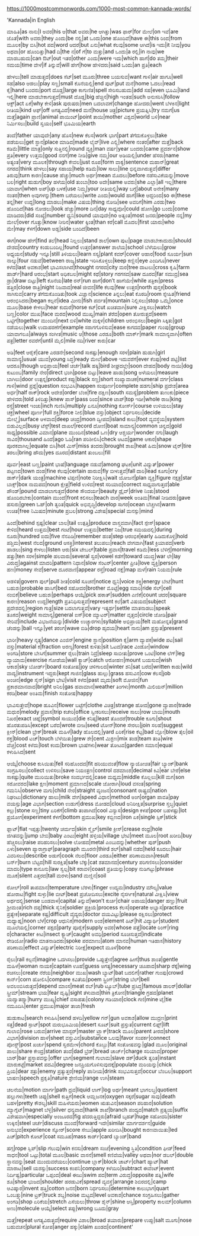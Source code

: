 https://1000mostcommonwords.com/1000-most-common-kannada-words/

'Kannada|in English

ಮಾಹಿತಿ|as
ನಾನು|I
ಅವರ|his
ಆ|that
ಅವರು|he
ಆಗಿತ್ತು|was
ಫಾರ್|for
ಮೇಲೆ|on
ಇವೆ|are
ಜೊತೆ|with
ಅವರು|they
ಎಂದು|be
ನಲ್ಲಿ|at
ಒಂದು|one
ಹೊಂದಿವೆ|have
ಈ|this
ರಿಂದ|from
ಮೂಲಕ|by
ಬಿಸಿ|hot
ಪದ|word
ಆದರೆ|but
ಏನು|what
ಕೆಲವು|some
ಆಗಿದೆ|is
ಇದು|it
ನೀವು|you
ಅಥವಾ|or
ಹೊಂದಿತ್ತು|had
ದಿ|the
ನ|of
ಗೆ|to
ಮತ್ತು|and
ಒಂದು|a
ರಲ್ಲಿ|in
ನಾವು|we
ಮಾಡಬಹುದು|can
ಔಟ್|out
ಇತರ|other
ಎಂದು|were
ಇದು|which
ಹಾಗೆ|do
ತಮ್ಮ|their
ಸಮಯ|time
ವೇಳೆ|if
ತಿನ್ನುವೆ|will
ಹೇಗೆ|how
ಹೇಳಿದರು|said
ಒಂದು|an
ಪ್ರತಿ|each

ಹೇಳಲು|tell
ಮಾಡುತ್ತದೆ|does
ಸೆಟ್|set
ಮೂರು|three
ಬಯಸುವ|want
ಗಾಳಿ|air
ಹಾಗೂ|well
ಸಹ|also
ಆಡಲು|play
ಸಣ್ಣ|small
ಕೊನೆಯಲ್ಲಿ|end
ಪುಟ್|put
ಮನೆ|home
ಓದಲು|read
ಕೈ|hand
ಬಂದರು|port
ದೊಡ್ಡ|large
ಕಾಗುಣಿತ|spell
ಸೇರಿಸಬಹುದು|add
ಸಹ|even
ಭೂಮಿ|land
ಇಲ್ಲಿ|here
ಮಾಡಬೇಕಾಗುತ್ತದೆ|must
ದೊಡ್ಡ|big
ಹೆಚ್ಚಿನ|high
ಇಂತಹ|such
ಅನುಸರಿಸಿ|follow
ಆಕ್ಟ್|act
ಏಕೆ|why
ಕೇಳಿ|ask
ಪುರುಷರು|men
ಬದಲಾವಣೆ|change
ಹೋದರು|went
ಬೆಳಕಿನ|light
ರೀತಿಯ|kind
ಆಫ್|off
ಅಗತ್ಯವಿದೆ|need
ಮನೆ|house
ಚಿತ್ರ|picture
ಪ್ರಯತ್ನಿಸಿ|try
ನಮಗೆ|us
ಮತ್ತೆ|again
ಪ್ರಾಣಿ|animal
ಪಾಯಿಂಟ್|point
ತಾಯಿ|mother
ವಿಶ್ವದ|world
ಬಳಿ|near
ನಿರ್ಮಿಸಲು|build
ಸ್ವಯಂ|self
ಭೂಮಿಯ|earth

ತಂದೆ|father
ಯಾವುದೇ|any
ಹೊಸ|new
ಕೆಲಸ|work
ಭಾಗ|part
ತೆಗೆದುಕೊಳ್ಳಲು|take
ಪಡೆಯಲು|get
ಸ್ಥಾನ|place
ಮಾಡಿದ|made
ಲೈವ್|live
ಎಲ್ಲಿ|where
ನಂತರ|after
ಮತ್ತೆ|back
ಕಡಿಮೆ|little
ಮಾತ್ರ|only
ಸುತ್ತಿನಲ್ಲಿ|round
ವ್ಯಕ್ತಿ|man
ವರ್ಷ|year
ಬಂದರು|came
ಪ್ರದರ್ಶನ|show
ಪ್ರತಿ|every
ಉತ್ತಮ|good
ನನಗೆ|me
ನೀಡಿ|give
ನಮ್ಮ|our
ಅಡಿಯಲ್ಲಿ|under
ಹೆಸರು|name
ಅತ್ಯಂತ|very
ಮೂಲಕ|through
ಕೇವಲ|just
ರೂಪ|form
ವಾಕ್ಯ|sentence
ಮಹಾನ್|great
ನಗರದ|think
ಹೇಳಲು|say
ಸಹಾಯ|help
ಕಡಿಮೆ|low
ಸಾಲು|line
ಭಿನ್ನವಾಗಿರುತ್ತವೆ|differ
ತಿರುವು|turn
ಕಾರಣ|cause
ಹೆಚ್ಚು|much
ಅರ್ಥ|mean
ಮೊದಲು|before
ನಡೆಸುವಿಕೆಯನ್ನು|move
ಬಲ|right
ಹುಡುಗ|boy
ಹಳೆಯ|old
ತುಂಬಾ|too
ಅದೇ|same
ಅವರು|she
ಎಲ್ಲಾ|all
ಇಲ್ಲ|there
ಯಾವಾಗ|when
ಅಪ್|up
ಬಳಕೆ|use
ನಿಮ್ಮ|your
ರೀತಿಯಲ್ಲಿ|way
ಬಗ್ಗೆ|about
ಅನೇಕ|many
ನಂತರ|then
ಅವುಗಳನ್ನು|them
ಬರೆಯಲು|write
ಎಂದು|would
ಹಾಗೆ|like
ಆದ್ದರಿಂದ|so
ಈ|these
ತನ್ನ|her
ಉದ್ದ|long
ಮಾಡಲು|make
ವಿಷಯ|thing
ನೋಡಿ|see
ಅವರಿಗೆ|him
ಎರಡು|two
ಹೊಂದಿದೆ|has
ನೋಡಲು|look
ಹೆಚ್ಚು|more
ದಿನ|day
ಸಾಧ್ಯವೋ|could
ಹೋಗಿ|go
ಬಂದು|come
ಮಾಡಿದರು|did
ಸಂಖ್ಯೆ|number
ಧ್ವನಿ|sound
ಯಾವುದೇ|no
ಅತ್ಯಂತ|most
ಜನರು|people
ನನ್ನ|my
ಮೇಲೆ|over
ಗೊತ್ತು|know
ನೀರಿನ|water
ಕ್ಕಿಂತ|than
ಕರೆ|call
ಮೊದಲ|first
ಯಾರು|who
ಮೇ|may
ಕೆಳಗೆ|down
ಅಡ್ಡ|side
ಬಂದಿದೆ|been

ಈಗ|now
ಹೇಗೆ|find
ತಲೆ|head
ನಿಲ್ಲಲು|stand
ಶಾಲೆ|own
ಪುಟ|page
ಮಾಡಬೇಕಾದುದು|should
ದೇಶದ|country
ಕಂಡುಬಂದಿಲ್ಲ|found
ಉತ್ತರ|answer
ಶಾಲೆಯ|school
ಬೆಳೆಯಲು|grow
ಅಧ್ಯಯನ|study
ಇನ್ನೂ|still
ತಿಳಿಯಲು|learn
ಸಸ್ಯ|plant
ಕವರ್|cover
ಆಹಾರ|food
ಸೂರ್ಯ|sun
ನಾಲ್ಕು|four
ನಡುವೆ|between
ರಾಜ್ಯ|state
ಇರಿಸಿಕೊಳ್ಳಲು|keep
ಕಣ್ಣಿನ|eye
ಎಂದಿಗೂ|never
ಕಳೆದ|last
ಅವಕಾಶ|let
ಭಾವಿಸಲಾಗಿದೆ|thought
ನಗರದ|city
ಮರ|tree
ದಾಟಲು|cross
ಕೃಷಿ|farm
ಹಾರ್ಡ್|hard
ಆರಂಭ|start
ಅಧಿಕಬಲ|might
ಕಥೆ|story
ಗರಗಸದ|saw
ದೂರದ|far
ಸಮುದ್ರ|sea
ಡ್ರಾ|draw
ಬಿಟ್ಟು|left
ಕೊನೆಯ|late
ರನ್|run
ಹಾಗೆ|don’t
ಹಾಗೆಯೇ|while
ಪತ್ರಿಕಾ|press
ಹತ್ತಿರ|close
ರಾತ್ರಿ|night
ನಿಜವಾದ|real
ಜೀವನ|life
ಕೆಲವು|few
ಉತ್ತರ|north
ಪುಸ್ತಕ|book
ಸಾಗಿಸುವ|carry
ತೆಗೆದುಕೊಂಡಿತು|took
ವಿಜ್ಞಾನ|science
ತಿನ್ನಲು|eat
ಕೊಠಡಿ|room
ಸ್ನೇಹಿತ|friend
ಆರಂಭಿಸಿದರು|began
ಕಲ್ಪನೆ|idea
ಮೀನು|fish
ಪರ್ವತ|mountain
ನಿಲ್ಲಿಸಲು|stop
ಒಮ್ಮೆ|once
ಮೂಲ|base
ಕೇಳಲು|hear
ಕುದುರೆ|horse
ಕಟ್|cut
ಖಚಿತವಾಗಿ|sure
ವೀಕ್ಷಿಸಲು|watch
ಬಣ್ಣ|color
ಮುಖ|face
ಮರದ|wood
ಮುಖ್ಯ|main
ತೆರೆದ|open
ತೋರುತ್ತದೆ|seem
ಒಟ್ಟಿಗೆ|together
ಮುಂದಿನ|next
ಬಿಳಿ|white
ಮಕ್ಕಳ|children
ಆರಂಭಿಸಲು|begin
ಸಿಕ್ಕಿತು|got
ನಡೆಯಲು|walk
ಉದಾಹರಣೆಗೆ|example
ಸರಾಗಗೊಳಿಸುವ|ease
ಕಾಗದದ|paper
ಗುಂಪು|group
ಯಾವಾಗಲೂ|always
ಸಂಗೀತ|music
ಆ|those
ಎರಡೂ|both
ಮಾರ್ಕ್|mark
ಸಾಮಾನ್ಯವಾಗಿ|often
ಪತ್ರ|letter
ರವರೆಗೆ|until
ಮೈಲಿ|mile
ನದಿ|river
ಕಾರು|car

ಅಡಿ|feet
ಆರೈಕೆ|care
ಎರಡನೇ|second
ಸಾಕಷ್ಟು|enough
ಸರಳ|plain
ಹುಡುಗಿ|girl
ಸಾಮಾನ್ಯ|usual
ಯುವ|young
ಸಿದ್ಧ|ready
ಮೇಲೆ|above
ಇದುವರೆಗೆ|ever
ಕೆಂಪು|red
ಪಟ್ಟಿ|list
ಆದರೂ|though
ಅಭಿಪ್ರಾಯ|feel
ಚರ್ಚೆ|talk
ಹಕ್ಕಿ|bird
ಶೀಘ್ರದಲ್ಲೇ|soon
ದೇಹದ|body
ನಾಯಿ|dog
ಕುಟುಂಬ|family
ನೇರ|direct
ಭಂಗಿ|pose
ಬಿಟ್ಟು|leave
ಹಾಡು|song
ಅಳೆಯಲು|measure
ಬಾಗಿಲು|door
ಉತ್ಪನ್ನ|product
ಕಪ್ಪು|black
ಸಣ್ಣ|short
ಸಂಖ್ಯಾವಾಚಕ|numeral
ವರ್ಗ|class
ಗಾಳಿ|wind
ಪ್ರಶ್ನೆ|question
ಸಂಭವಿಸಿ|happen
ಸಂಪೂರ್ಣ|complete
ಹಡಗು|ship
ಪ್ರದೇಶ|area
ಅರ್ಧ|half
ರಾಕ್|rock
ಆದೇಶ|order
ಬೆಂಕಿ|fire
ದಕ್ಷಿಣ|south
ಸಮಸ್ಯೆ|problem
ತುಣುಕು|piece
ಹೇಳಿದರು|told
ತಿಳಿದಿತ್ತು|knew
ಪಾಸ್|pass
ರಿಂದ|since
ಟಾಪ್|top
ಇಡೀ|whole
ರಾಜ|king
ರಸ್ತೆ|street
ಇಂಚು|inch
ಗುಣಿಸಿ|multiply
ಏನೂ|nothing
ಕೋರ್ಸ್|course
ಉಳಿಯಲು|stay
ಚಕ್ರ|wheel
ಪೂರ್ಣ|full
ಶಕ್ತಿ|force
ನೀಲಿ|blue
ವಸ್ತು|object
ನಿರ್ಧರಿಸಲು|decide
ಮೇಲ್ಮೈ|surface
ಆಳವಾದ|deep
ಚಂದ್ರ|moon
ದ್ವೀಪದ|island
ಕಾಲು|foot
ವ್ಯವಸ್ಥೆಯ|system
ಬಿಡುವಿಲ್ಲದ|busy
ಟೆಸ್ಟ್|test
ದಾಖಲೆ|record
ದೋಣಿ|boat
ಸಾಮಾನ್ಯ|common
ಚಿನ್ನದ|gold
ಸಾಧ್ಯ|possible
ವಿಮಾನ|plane
ಮುಂದಿನ|stead
ಒಣ|dry
ಆಶ್ಚರ್ಯ|wonder
ನಗು|laugh
ಸಾವಿರ|thousand
ಹಿಂದೆ|ago
ಓಡಿ|ran
ಪರಿಶೀಲಿಸಿ|check
ಆಟದ|game
ಆಕಾರ|shape
ಪೂರಕವಾಗಿಲ್ಲ|equate
ಬಿಸಿ|hot
ಮಿಸ್|miss
ತಂದರು|brought
ಶಾಖ|heat
ಹಿಮ|snow
ಟೈರ್|tire
ತರಲು|bring
ಹೌದು|yes
ದೂರದ|distant
ತುಂಬಲು|fill

ಪೂರ್ವ|east
ಬಣ್ಣ|paint
ಭಾಷೆ|language
ನಡುವೆ|among
ಘಟಕ|unit
ವಿದ್ಯುತ್|power
ಪಟ್ಟಣದ|town
ದಂಡ|fine
ಕೆಲವು|certain
ಹಾರುವ|fly
ಬೀಳುತ್ತವೆ|fall
ದಾರಿ|lead
ಕೂಗು|cry
ಡಾರ್ಕ್|dark
ಯಂತ್ರ|machine
ಟಿಪ್ಪಣಿ|note
ನಿರೀಕ್ಷಿಸಿ|wait
ಯೋಜನೆ|plan
ವ್ಯಕ್ತಿ|figure
ನಕ್ಷತ್ರ|star
ಬಾಕ್ಸ್|box
ನಾಮಪದ|noun
ಕ್ಷೇತ್ರ|field
ಉಳಿದ|rest
ಸರಿಯಾದ|correct
ಸಾಧ್ಯವಾಗುತ್ತದೆ|able
ಪೌಂಡ್|pound
ಮಾಡಲಾಗುತ್ತದೆ|done
ಸೌಂದರ್ಯ|beauty
ಡ್ರೈವ್|drive
ನಿಂತು|stood
ಹೊಂದಿರಬೇಕು|contain
ಮುಂದೆ|front
ಕಲಿಸಲು|teach
ವಾರ|week
ಅಂತಿಮ|final
ನೀಡಿದರು|gave
ಹಸುರು|green
ಓಹ್|oh
ತ್ವರಿತ|quick
ಅಭಿವೃದ್ಧಿ|develop
ಸಾಗರ|ocean
ಬೆಚ್ಚಗಿನ|warm
ಉಚಿತ|free
ನಿಮಿಷದ|minute
ಪ್ರಬಲ|strong
ವಿಶೇಷ|special
ಮನಸ್ಸು|mind

ಹಿಂದೆ|behind
ಸ್ಪಷ್ಟ|clear
ಬಾಲ|tail
ಉತ್ಪತ್ತಿ|produce
ವಾಸ್ತವವಾಗಿ|fact
ಸ್ಪೇಸ್|space
ಕೇಳಿದ|heard
ಉತ್ತಮ|best
ಗಂಟೆ|hour
ಉತ್ತಮ|better
ನಿಜ|true
ಸಮಯದಲ್ಲಿ|during
ನೂರು|hundred
ಐದು|five
ನೆನಪಿಡಿ|remember
ಹಂತ|step
ಆರಂಭಿಕ|early
ಹಿಡಿದುಕೊಳ್ಳಿ|hold
ಪಶ್ಚಿಮ|west
ನೆಲದ|ground
ಆಸಕ್ತಿ|interest
ತಲುಪಲು|reach
ವೇಗವಾಗಿ|fast
ಕ್ರಿಯಾಪದ|verb
ಹಾಡಲು|sing
ಕೇಳಲು|listen
ಆರು|six
ಟೇಬಲ್|table
ಪ್ರವಾಸ|travel
ಕಡಿಮೆ|less
ಬೆಳಿಗ್ಗೆ|morning
ಹತ್ತು|ten
ಸರಳ|simple
ಹಲವಾರು|several
ಸ್ವರ|vowel
ಕಡೆಗೆ|toward
ಯುದ್ಧ|war
ಲೇ|lay
ವಿರುದ್ಧ|against
ಮಾದರಿ|pattern
ನಿಧಾನ|slow
ಸೆಂಟರ್|center
ಪ್ರೀತಿ|love
ವ್ಯಕ್ತಿ|person
ಹಣ|money
ಸೇವೆ|serve
ದೂರವಾಣಿ|appear
ರಸ್ತೆ|road
ನಕ್ಷೆ|map
ಮಳೆ|rain
ನಿಯಮ|rule

ಆಡಳಿತ|govern
ಪುಲ್|pull
ಶೀತ|cold
ಸೂಚನೆ|notice
ಧ್ವನಿ|voice
ಶಕ್ತಿ|energy
ಬೇಟೆ|hunt
ಬಹುಶಃ|probable
ಹಾಸಿಗೆ|bed
ಸಹೋದರ|brother
ಮೊಟ್ಟೆ|egg
ಸವಾರಿ|ride
ಸೆಲ್|cell
ನಂಬಿಕೆ|believe
ಬಹುಶಃ|perhaps
ಆಯ್ಕೆ|pick
ಹಠಾತ್|sudden
ಎಣಿಕೆ|count
ಚದರ|square
ಕಾರಣ|reason
ಉದ್ದ|length
ಪ್ರತಿನಿಧಿಸುತ್ತವೆ|represent
ಕಲೆ|art
ವಿಷಯದ|subject
ಪ್ರದೇಶದಲ್ಲಿ|region
ಗಾತ್ರ|size
ಬದಲಾಗುತ್ತವೆ|vary
ಇತ್ಯರ್ಥ|settle
ಮಾತನಾಡಲು|speak
ತೂಕದ|weight
ಸಾಮಾನ್ಯ|general
ಐಸ್|ice
ಮ್ಯಾಟರ್|matter
ವೃತ್ತದ|circle
ಜೋಡಿ|pair
ಸೇರಿವೆ|include
ವಿಭಜನೆಯನ್ನು|divide
ಉಚ್ಚಾರಗಳು|syllable
ಅಭಿಪ್ರಾಯ|felt
ಮಹೋನ್ನತ|grand
ಚೆಂಡನ್ನು|ball
ಇನ್ನೂ|yet
ತರಂಗ|wave
ಬಿಡಿ|drop
ಹೃದಯ|heart
ನಾನು|am
ಪ್ರಸ್ತುತ|present

ಭಾರೀ|heavy
ನೃತ್ಯ|dance
ಎಂಜಿನ್|engine
ಸ್ಥಾನ|position
ಕೈ|arm
ವ್ಯಾಪಕ|wide
ಪಟ|sail
ವಸ್ತು|material
ಕ|fraction
ಅರಣ್ಯ|forest
ಕುಳಿತು|sit
ಓಟದ|race
ವಿಂಡೋ|window
ಅಂಗಡಿ|store
ಬೇಸಿಗೆ|summer
ರೈಲು|train
ನಿದ್ರೆ|sleep
ಸಾಬೀತು|prove
ಒಂಟಿ|lone
ಲೆಗ್|leg
ವ್ಯಾಯಾಮ|exercise
ಗೋಡೆಯ|wall
ಕ್ಯಾಚ್|catch
ಆರೋಹಣ|mount
ಬಯಸುವ|wish
ಆಕಾಶ|sky
ಬೋರ್ಡ್|board
ಸಂತೋಷ|joy
ಚಳಿಗಾಲದ|winter
ಶನಿ|sat
ಬರೆದ|written
ಕಾಡು|wild
ವಾದ್ಯ|instrument
ಇದ್ದರು|kept
ಗಾಜಿನ|glass
ಹುಲ್ಲು|grass
ಹಸುವಿನ|cow
ಕೆಲಸ|job
ಅಂಚಿನ|edge
ಸೈನ್|sign
ಭೇಟಿ|visit
ಕಳೆದ|past
ಮೃದು|soft
ಮೋಜಿನ|fun
ಪ್ರಕಾಶಮಾನವಾದ|bright
ಅನಿಲ|gas
ಹವಾಮಾನ|weather
ತಿಂಗಳು|month
ಮಿಲಿಯನ್|million
ಕರಡಿ|bear
ಅಂತಿಮ|finish
ಸಂತೋಷ|happy

ಭಾವಿಸುತ್ತೇವೆ|hope
ಹೂವಿನ|flower
ಬಟ್ಟೆಗೆ|clothe
ವಿಚಿತ್ರ|strange
ಹೋದ|gone
ವ್ಯಾಪಾರ|trade
ಮಧುರ|melody
ಪ್ರವಾಸ|trip
ಕಚೇರಿ|office
ಸ್ವೀಕರಿಸಲು|receive
ಸಾಲು|row
ಬಾಯಿ|mouth
ನಿಖರ|exact
ಚಿಹ್ನೆ|symbol
ಸಾಯುವ|die
ಕನಿಷ್ಠ|least
ತೊಂದರೆ|trouble
ಕೂಗು|shout
ಹೊರತುಪಡಿಸಿ|except
ಬರೆದ|wrote
ಬೀಜ|seed
ಟೋನ್|tone
ಸೇರಲು|join
ಸಲಹೆ|suggest
ಕ್ಲೀನ್|clean
ಬ್ರೇಕ್|break
ಮಹಿಳೆ|lady
ಹೊಲದಲ್ಲಿ|yard
ಏರಿಕೆ|rise
ಕೆಟ್ಟ|bad
ಬ್ಲೋ|blow
ತೈಲ|oil
ರಕ್ತ|blood
ಟಚ್|touch
ಬೆಳೆಯಿತು|grew
ಶೇ|cent
ಮಿಶ್ರಣ|mix
ತಂಡ|team
ತಂತಿ|wire
ವೆಚ್ಚ|cost
ಕಳೆದು|lost
ಕಂದು|brown
ಭಾಷೆಗಳು|wear
ತೋಟದ|garden
ಸಮಾನ|equal
ಕಳುಹಿಸಿದ|sent

ಆಯ್ಕೆ|choose
ಕುಸಿಯಿತು|fell
ಸರಿಹೊಂದದ|fit
ಹರಿಯುವಂತೆ|flow
ನ್ಯಾಯೋಚಿತ|fair
ಬ್ಯಾಂಕ್|bank
ಸಂಗ್ರಹಿಸಲು|collect
ಉಳಿಸಲು|save
ನಿಯಂತ್ರಣ|control
ದಶಮಾಂಶ|decimal
ಕಿವಿ|ear
ಬೇರೆ|else
ಸಾಕಷ್ಟು|quite
ಮುರಿಯಿತು|broke
ಸಂದರ್ಭದಲ್ಲಿ|case
ಮಧ್ಯಮ|middle
ಕೊಲ್ಲಲು|kill
ಮಗ|son
ಸರೋವರದ|lake
ಕ್ಷಣ|moment
ಪ್ರಮಾಣದ|scale
ಜೋರಾಗಿ|loud
ವಸಂತ|spring
ಗಮನಿಸಿ|observe
ಮಗು|child
ನೇರ|straight
ವ್ಯಂಜನ|consonant
ರಾಷ್ಟ್ರದ|nation
ನಿಘಂಟು|dictionary
ಹಾಲು|milk
ವೇಗ|speed
ವಿಧಾನ|method
ಅಂಗ|organ
ಪಾವತಿ|pay
ವಯಸ್ಸು|age
ವಿಭಾಗ|section
ಉಡುಗೆ|dress
ಮೋಡದ|cloud
ಅನಿರೀಕ್ಷಿತ|surprise
ಸ್ತಬ್ಧ|quiet
ಕಲ್ಲು|stone
ಸಣ್ಣ|tiny
ಏರಿಕೆಗೆ|climb
ತಂಪಾಗಿದೆ|cool
ವಿನ್ಯಾಸ|design
ಕಳಪೆ|poor
ಬಹಳಷ್ಟು|lot
ಪ್ರಯೋಗ|experiment
ಕೆಳಗೆ|bottom
ಪ್ರಮುಖ|key
ಕಬ್ಬಿಣದ|iron
ಏಕ|single
ಸ್ಟಿಕ್|stick

ಫ್ಲಾಟ್|flat
ಇಪ್ಪತ್ತು|twenty
ಚರ್ಮದ|skin
ಸ್ಮೈಲ್|smile
ಕ್ರೀಸ್|crease
ರಂಧ್ರ|hole
ಜಿಗಿತವನ್ನು|jump
ಬೇಬಿ|baby
ಎಂಟು|eight
ಹಳ್ಳಿಯ|village
ಭೇಟಿ|meet
ಮೂಲ|root
ಖರೀದಿ|buy
ಹೆಚ್ಚಿಸಲು|raise
ಪರಿಹರಿಸಲು|solve
ಲೋಹದ|metal
ಎಂಬುದನ್ನು|whether
ಪುಶ್|push
ಏಳು|seven
ಪ್ಯಾರಾಗ್ರಾಫ್|paragraph
ಮೂರನೇ|third
ಶಲ್|shall
ನಡೆದ|held
ಕೂದಲು|hair
ವಿವರಿಸಲು|describe
ಅಡುಗೆ|cook
ನೆಲದ|floor
ಎರಡೂ|either
ಪರಿಣಾಮವಾಗಿ|result
ಬರ್ನ್|burn
ಬೆಟ್ಟದ|hill
ಸುರಕ್ಷಿತ|safe
ಬೆಕ್ಕು|cat
ಶತಮಾನದ|century
ಪರಿಗಣಿಸಲು|consider
ಮಾದರಿ|type
ಕಾನೂನು|law
ಸ್ವಲ್ಪ|bit
ಕರಾವಳಿ|coast
ಪ್ರತಿಯನ್ನು|copy
ನುಡಿಗಟ್ಟು|phrase
ಮೂಕ|silent
ಎತ್ತರದ|tall
ಮರಳು|sand
ಮಣ್ಣಿನ|soil

ರೋಲ್|roll
ತಾಪಮಾನ|temperature
ಬೆರಳು|finger
ಉದ್ಯಮ|industry
ಮೌಲ್ಯ|value
ಹೋರಾಟ|fight
ಸುಳ್ಳು|lie
ಬೀಟ್|beat
ಪ್ರಚೋದಿಸಲು|excite
ನೈಸರ್ಗಿಕ|natural
ವೀಕ್ಷಿಸಿ|view
ಅರ್ಥದಲ್ಲಿ|sense
ಬಂಡವಾಳ|capital
ತಿನ್ನುವೆ|won’t
ಕುರ್ಚಿ|chair
ಅಪಾಯ|danger
ಹಣ್ಣು|fruit
ಶ್ರೀಮಂತ|rich
ದಪ್ಪ|thick
ಸೈನಿಕ|soldier
ಪ್ರಕ್ರಿಯೆ|process
ಕೆಲಸ|operate
ಅಭ್ಯಾಸ|practice
ಪ್ರತ್ಯೇಕ|separate
ಕಷ್ಟ|difficult
ವೈದ್ಯರು|doctor
ದಯವಿಟ್ಟು|please
ರಕ್ಷಿಸಲು|protect
ಮಧ್ಯಾಹ್ನ|noon
ಬೆಳೆ|crop
ಆಧುನಿಕ|modern
ಅಂಶ|element
ಹಿಟ್|hit
ವಿದ್ಯಾರ್ಥಿ|student
ಮೂಲೆಯಲ್ಲಿ|corner
ಪಕ್ಷದ|party
ಪೂರೈಕೆ|supply
ಅವರ|whose
ಪತ್ತೆ|locate
ರಿಂಗ್|ring
ರ|character
ಕೀಟ|insect
ಕ್ಯಾಚ್|caught
ಅವಧಿ|period
ಸೂಚಿಸುತ್ತದೆ|indicate
ರೇಡಿಯೋ|radio
ಮಾತನಾಡಿದರು|spoke
ಪರಮಾಣು|atom
ಮಾನವ|human
ಇತಿಹಾಸ|history
ಪರಿಣಾಮ|effect
ವಿದ್ಯುತ್|electric
ನಿರೀಕ್ಷೆ|expect
ಮೂಳೆ|bone

ರೈಲು|rail
ಕಲ್ಪನೆ|imagine
ಒದಗಿಸಲು|provide
ಒಪ್ಪುತ್ತೇನೆ|agree
ಹೀಗೆ|thus
ಶಾಂತ|gentle
ಮಹಿಳೆ|woman
ನಾಯಕ|captain
ಊಹೆ|guess
ಅಗತ್ಯ|necessary
ಚೂಪಾದ|sharp
ರೆಕ್ಕೆ|wing
ರಚಿಸಲು|create
ನೆರೆಯ|neighbor
ಮುಖ|wash
ಬ್ಯಾಟ್|bat
ಬದಲಿಗೆ|rather
ಗುಂಪು|crowd
ಕಾರ್ನ್|corn
ಹೋಲಿಸಿ|compare
ಕವಿತೆಯ|poem
ಸ್ಟ್ರಿಂಗ್|string
ಬೆಲ್|bell
ಅವಲಂಬಿಸಿರುತ್ತದೆ|depend
ಮಾಂಸ|meat
ರಬ್|rub
ಟ್ಯೂಬ್|tube
ಪ್ರಸಿದ್ಧ|famous
ಡಾಲರ್|dollar
ಸ್ಟ್ರೀಮ್|stream
ಭಯ|fear
ದೃಷ್ಟಿ|sight
ತೆಳುವಾದ|thin
ತ್ರಿಕೋನ|triangle
ಗ್ರಹದ|planet
ಯದ್ವಾತದ್ವಾ|hurry
ಮುಖ್ಯ|chief
ವಸಾಹತು|colony
ಗಡಿಯಾರ|clock
ಗಣಿ|mine
ಟೈ|tie
ನಮೂದಿಸಿ|enter
ಪ್ರಮುಖ|major
ತಾಜಾ|fresh

ಹುಡುಕಾಟ|search
ಕಳುಹಿಸಿ|send
ಹಳದಿ|yellow
ಗನ್|gun
ಅವಕಾಶ|allow
ಮುದ್ರಣ|print
ಸತ್ತ|dead
ಸ್ಪಾಟ್|spot
ಮರುಭೂಮಿಯ|desert
ಸೂಟ್|suit
ಪ್ರಸ್ತುತ|current
ಲಿಫ್ಟ್|lift
ಗುಲಾಬಿ|rose
ಬರುವ|arrive
ಮಾಸ್ಟರ್|master
ಟ್ರ್ಯಾಕ್|track
ಮೂಲ|parent
ತೀರದ|shore
ವಿಭಾಗ|division
ಹಾಳೆ|sheet
ವಸ್ತುವಿನ|substance
ಒಲವು|favor
ಸಂಪರ್ಕ|connect
ಪೋಸ್ಟ್|post
ಖರ್ಚು|spend
ಸ್ವರಮೇಳ|chord
ಕೊಬ್ಬು|fat
ಸಂತೋಷವನ್ನು|glad
ಮೂಲ|original
ಪಾಲು|share
ಕೇಂದ್ರ|station
ತಂದೆ|dad
ಬ್ರೆಡ್|bread
ಚಾರ್ಜ್|charge
ಸರಿಯಾದ|proper
ಬಾರ್|bar
ಪ್ರಸ್ತಾಪವನ್ನು|offer
ಭಾಗ|segment
ಗುಲಾಮ|slave
ಡಕ್|duck
ತ್ವರಿತ|instant
ಮಾರುಕಟ್ಟೆ|market
ಪದವಿ|degree
ಜನಪ್ರಿಯಗೊಳಿಸುವುದಕ್ಕೆ|populate
ಮರಿಯನ್ನು|chick
ಪ್ರಿಯ|dear
ಶತ್ರು|enemy
ಪ್ರತ್ಯುತ್ತರ|reply
ಪಾನೀಯ|drink
ಸಂಭವಿಸುತ್ತದೆ|occur
ಬೆಂಬಲ|support
ಭಾಷಣ|speech
ಪ್ರಕೃತಿ|nature
ಶ್ರೇಣಿಯ|range
ಉಗಿ|steam

ಚಲನೆಯ|motion
ಮಾರ್ಗ|path
ದ್ರವ|liquid
ಲಾಗ್|log
ಅರ್ಥ|meant
ಭಾಗಲಬ್ಧ|quotient
ಹಲ್ಲುಗಳು|teeth
ಚಿಪ್ಪು|shell
ಕುತ್ತಿಗೆ|neck
ಆಮ್ಲಜನಕ|oxygen
ಸಕ್ಕರೆ|sugar
ಸಾವು|death
ಬಹಳ|pretty
ಕೌಶಲ್ಯ|skill
ಮಹಿಳೆಯರು|women
ಋತುವಿನ|season
ಪರಿಹಾರ|solution
ಮ್ಯಾಗ್ನೆಟ್|magnet
ಬೆಳ್ಳಿ|silver
ಧನ್ಯವಾದ|thank
ಶಾಖೆ|branch
ಪಂದ್ಯದ|match
ಪ್ರತ್ಯಯ|suffix
ವಿಶೇಷವಾಗಿ|especially
ಅಂಜೂರದ|fig
ಹೆದರುತ್ತಿದ್ದರು|afraid
ಬೃಹತ್|huge
ಸಹೋದರಿ|sister
ಉಕ್ಕಿನ|steel
ಚರ್ಚೆ|discuss
ಮುಂದೆ|forward
ಇದೇ|similar
ಮಾರ್ಗದರ್ಶನ|guide
ಅನುಭವ|experience
ಸ್ಕೋರ್|score
ಸೇಬು|apple
ಖರೀದಿಸಿ|bought
ಕಾರಣವಾಯಿತು|led
ಪಿಚ್|pitch
ಕೋಟ್|coat
ಸಮೂಹ|mass
ಕಾರ್ಡ್|card
ಬ್ಯಾಂಡ್|band

ಹಗ್ಗ|rope
ಸ್ಲಿಪ್|slip
ಗೆಲುವು|win
ಕನಸು|dream
ಸಂಜೆ|evening
ಸ್ಥಿತಿ|condition
ಫೀಡ್|feed
ಸಾಧನ|tool
ಒಟ್ಟು|total
ಮೂಲ|basic
ವಾಸನೆ|smell
ಕಣಿವೆಯ|valley
ಅಥವಾ|nor
ಡಬಲ್|double
ಸ್ಥಾನವನ್ನು|seat
ಮುಂದುವರೆಯಲು|continue
ಬ್ಲಾಕ್|block
ಚಾರ್ಟ್|chart
ಹ್ಯಾಟ್|hat
ಮಾರಾಟ|sell
ಯಶಸ್ಸು|success
ಕಂಪನಿ|company
ಕಳೆಯಿರಿ|subtract
ಈವೆಂಟ್|event
ನಿರ್ದಿಷ್ಟ|particular
ಒಪ್ಪಂದ|deal
ಈಜು|swim
ಪದ|term
ವಿರುದ್ಧ|opposite
ಪತ್ನಿ|wife
ಶೂ|shoe
ಭುಜದ|shoulder
ಹರಡುವಿಕೆ|spread
ವ್ಯವಸ್ಥೆ|arrange
ಶಿಬಿರದಲ್ಲಿ|camp
ಆವಿಷ್ಕಾರ|invent
ಹತ್ತಿ|cotton
ಜನನ|born
ನಿರ್ಧರಿಸಲು|determine
ಕಾಲುಭಾಗ|quart
ಒಂಬತ್ತು|nine
ಟ್ರಕ್|truck
ಶಬ್ದ|noise
ಮಟ್ಟದ|level
ಅವಕಾಶ|chance
ಸಂಗ್ರಹಿಸಲು|gather
ಅಂಗಡಿ|shop
ಏರಿಕೆಯ|stretch
ಎಸೆಯಲು|throw
ಶೈನ್|shine
ಆಸ್ತಿ|property
ಕಾಲಮ್|column
ಅಣು|molecule
ಆಯ್ಕೆ|select
ತಪ್ಪು|wrong
ಬೂದು|gray

ಮತ್ತೆ|repeat
ಅಗತ್ಯವಿರುತ್ತದೆ|require
ವಿಶಾಲ|broad
ತಯಾರು|prepare
ಉಪ್ಪು|salt
ಮೂಗು|nose
ಬಹುವಚನ|plural
ಕೋಪ|anger
ಹಕ್ಕು|claim
ಖಂಡದ|continent'
